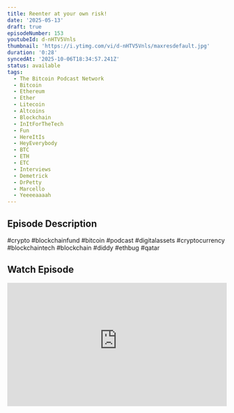 ```yaml
---
title: Reenter at your own risk!
date: '2025-05-13'
draft: true
episodeNumber: 153
youtubeId: d-nHTV5Vnls
thumbnail: 'https://i.ytimg.com/vi/d-nHTV5Vnls/maxresdefault.jpg'
duration: '0:28'
syncedAt: '2025-10-06T18:34:57.241Z'
status: available
tags:
  - The Bitcoin Podcast Network
  - Bitcoin
  - Ethereum
  - Ether
  - Litecoin
  - Altcoins
  - Blockchain
  - InItForTheTech
  - Fun
  - HereItIs
  - HeyEverybody
  - BTC
  - ETH
  - ETC
  - Interviews
  - Demetrick
  - DrPetty
  - Marcello
  - Yeeeeaaaah
---
```

## Episode Description

#crypto #blockchainfund #bitcoin #podcast #digitalassets #cryptocurrency #blockchaintech #blockchain #diddy #ethbug #qatar

## Watch Episode

<div style="position: relative; padding-bottom: 56.25%; height: 0; overflow: hidden;">
  <iframe
    src="https://www.youtube-nocookie.com/embed/d-nHTV5Vnls"
    style="position: absolute; top: 0; left: 0; width: 100%; height: 100%;"
    frameborder="0"
    allow="accelerometer; autoplay; clipboard-write; encrypted-media; gyroscope; picture-in-picture"
    allowfullscreen
  ></iframe>
</div>

